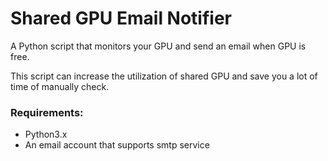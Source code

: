 # Shared GPU Email Notifier
A Python script that monitors your GPU and send an email when GPU is free. 

This script can increase the utilization of shared GPU and save you a lot of time of manually check.

### Requirements:
+ Python3.x
+ An email account that supports smtp service
